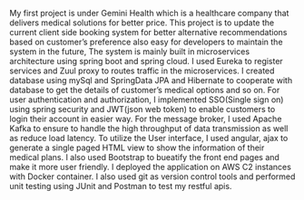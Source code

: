 My first project is under Gemini Health which is a healthcare company that delivers medical solutions for better price. This project is to update the current client side booking system for better alternative recommendations based on customer’s preference also easy for developers to maintain the system in the future, The system is mainly built in microservices architecture using spring boot and spring cloud. I used Eureka to register services and Zuul proxy to routes traffic in the microservices. I created database using mySql and SpringData JPA and Hibernate to cooperate with database to get the details of customer’s medical options and so on. For user authentication and authorization, I implemented SSO(Single sign on) using spring security and JWT(json web token) to enable customers to login their account in easier way. For the message broker, I used Apache Kafka to ensure to handle the high throughput of data transmission as well as reduce load latency. To utilize the User interface, I used angular, ajax to generate a single paged HTML view to show the information of their medical plans. I also used Bootstrap to bueatify the front end pages and make it more user friendly. I deployed the application on AWS C2 instances with Docker container. I also used git as version control tools and performed unit testing using JUnit and Postman to test my restful apis. 
